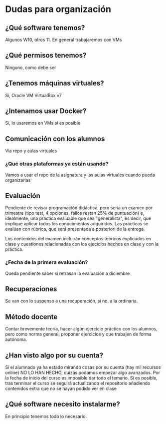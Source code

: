 # Dudas para organización
## ¿Qué software tenemos?
Algunos W10, otros 11. En general trabajaremos con VMs

## ¿Qué permisos tenemos?
Ninguno, como debe ser

## ¿Tenemos máquinas virtuales?
Sí, Oracle VM VirtualBox v7

## ¿Intenamos usar Docker?
Sí, lo usaremos en VMs si es posible

## Comunicación con los alumnos
Via repo y aulas virtuales

### ¿Qué otras plataformas ya están usando?
Vamos a usar el repo de la asignatura y las aulas virtuales cuando pueda 
organizarlas

## Evaluación
Pendiente de revisar programación didáctica, pero sería un examen por 
trimestre (tipo test, 4 opciones, fallos restan 25% de puntuación) e, 
idealmente, una práctica evaluable que sea "generalista", es decir, que
implique aplicar todos los conocimientos adquiridos. Las prácticas se evalúan
con rúbrica, que será presentada a posteriori de la entrega.

Los contenidos del examen incluirán conceptos teóricos explicados en clase
y cuestiones relacionadas con los ejecicios hechos en clase y con la práctica.

### ¿Fecha de la primera evaluación?
Queda pendiente saber si retrasan la evaluación a diciembre

## Recuperaciones
Se van con lo suspenso a una recuperación, si no, a la ordinaria.

## Método docente
Contar brevemente teoría, hacer algún ejercicio práctico con los alumnos, 
pero como norma general, proponer ejercicios y que trabajen de forma autónoma.

## ¿Han visto algo por su cuenta?
Si el alumnado ya ha estado mirando cosas por su cuenta (hay mil recursos 
online) NO LO HAN HECHO, quizás podamos empezar algo avanzados. 
Por la fecha de inicio del 
curso es imposible dar todo el temario. Si es posible, tras terminar el curso
se seguirá actualizando el repositorio añadiendo contenidos extra que no se
hayan podido ver en clase

## ¿Qué software necesito instalarme?
En principio tenemos todo lo necesario.